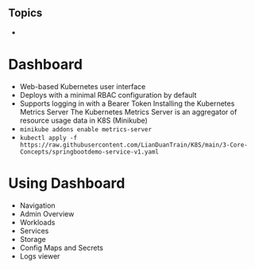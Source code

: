 ## Topics         
- 

# Dashboard
- Web-based Kubernetes user interface
- Deploys with a minimal RBAC configuration by default 
- Supports logging in with a Bearer Token
Installing the Kubernetes Metrics Server 
The Kubernetes Metrics Server is an aggregator of resource usage data in K8S (Minikube)      
- `minikube addons enable metrics-server`
- `kubectl apply -f https://raw.githubusercontent.com/LianDuanTrain/K8S/main/3-Core-Concepts/springbootdemo-service-v1.yaml`  
# Using Dashboard
- Navigation
- Admin Overview
- Workloads
- Services
- Storage
- Config Maps and Secrets
- Logs viewer